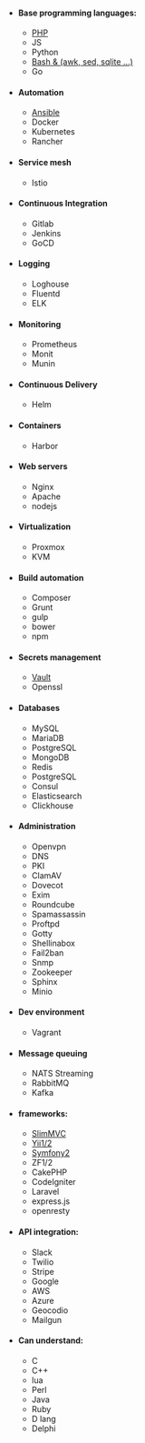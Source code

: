 - #### Base programming languages:
    - [PHP][PHP-url]
    - JS
    - Python
    - [Bash & (awk, sed, sqlite ...)][BASH-url]
    - Go
- #### Automation
    - [Ansible][ANSIBLE-url]
    - Docker
    - Kubernetes
    - Rancher
- #### Service mesh
    - Istio
- #### Continuous Integration
    - Gitlab
    - Jenkins
    - GoCD
- #### Logging
    - Loghouse
    - Fluentd
    - ELK
- #### Monitoring
    - Prometheus
    - Monit
    - Munin
- #### Continuous Delivery
    - Helm
- #### Containers
    - Harbor
- #### Web servers
    - Nginx
    - Apache
    - nodejs
- #### Virtualization
    - Proxmox
    - KVM
- #### Build automation
    - Composer
    - Grunt
    - gulp
    - bower
    - npm
- #### Secrets management
    - [Vault][VAULT-url]
    - Openssl
- #### Databases
    - MySQL
    - MariaDB
    - PostgreSQL
    - MongoDB
    - Redis
    - PostgreSQL
    - Consul
    - Elasticsearch
    - Clickhouse
- #### Administration
    - Openvpn
    - DNS
    - PKI
    - ClamAV
    - Dovecot
    - Exim
    - Roundcube
    - Spamassassin
    - Proftpd
    - Gotty
    - Shellinabox
    - Fail2ban
    - Snmp
    - Zookeeper
    - Sphinx
    - Minio
- #### Dev environment
    - Vagrant
- #### Message queuing
    - NATS Streaming
    - RabbitMQ
    - Kafka
- #### frameworks:
    - [SlimMVC][SLIM-url]
    - [Yii1/2][YII2-url]
    - [Symfony2][SYMFONY-url]
    - ZF1/2
    - CakePHP
    - CodeIgniter
    - Laravel
    - express.js
    - openresty
- #### API integration:
    - Slack
    - Twilio
    - Stripe
    - Google
    - AWS
    - Azure
    - Geocodio
    - Mailgun
- #### Can understand:
    - C
    - C++
    - lua
    - Perl
    - Java
    - Ruby
    - D lang
    - Delphi

[PHP-url]: https://github.com/EvgeniyBlinov?tab=repositories&q=&type=source&language=php
[BASH-url]: https://github.com/EvgeniyBlinov?tab=repositories&q=&type=source&language=shell
[ANSIBLE-url]: https://github.com/EvgeniyBlinov?tab=repositories&q=&type=source&q=ansible
[SYMFONY-url]: https://github.com/EvgeniyBlinov/RefrigeratorBundle
[YII2-url]: https://github.com/EvgeniyBlinov/yii2-social
[SLIM-url]: https://github.com/EvgeniyBlinov/slim-advanced
[VAULT-url]: https://github.com/EvgeniyBlinov/vault-policy-generator

